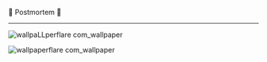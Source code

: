 🍂 Postmortem 🍂
____________________________________________________________________

![wallpaLLperflare com_wallpaper](https://github.com/khalidhub7/alx-system_engineering-devops/assets/139714446/f5d027ad-fae2-4975-adf4-c9e9fe8d8543)

![wallpaperflare com_wallpaper](https://github.com/khalidhub7/alx-system_engineering-devops/assets/139714446/4cb13dd2-f752-4dbf-a063-fc559c88a332)
